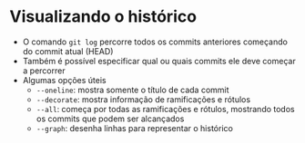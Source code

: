 Visualizando o histórico
========================

- O comando `git log` percorre todos os commits anteriores começando do commit
  atual (HEAD)
- Também é possível especificar qual ou quais commits ele deve começar a
  percorrer
- Algumas opções úteis
    - `--oneline`: mostra somente o título de cada commit
    - `--decorate`: mostra informação de ramificações e rótulos
    - `--all`: começa por todas as ramificações e rótulos, mostrando todos os
      commits que podem ser alcançados
    - `--graph`: desenha linhas para representar o histórico
